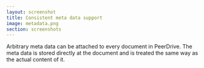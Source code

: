 ```yaml
---
layout: screenshot
title: Consistent meta data support
image: metadata.png
section: screenshots
---
```


Arbitrary meta data can be attached to every document in PeerDrive. The meta
data is stored directly at the document and is treated the same way as the
actual content of it.

